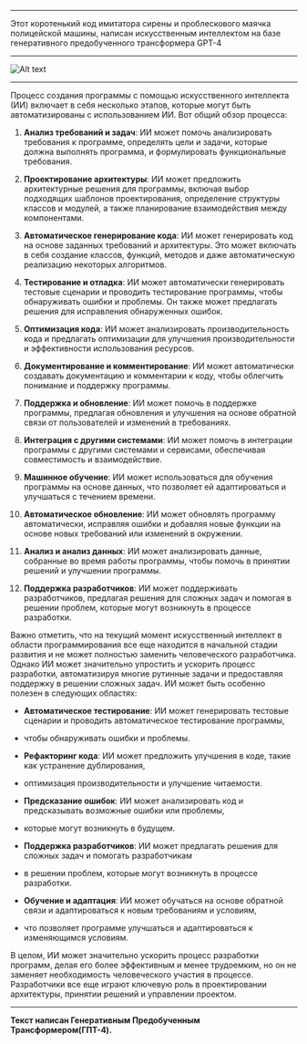 ***************************************************************************************************************************************************************************
Этот коротенький код имитатора сирены и проблескового маячка полицейской машины, написан искусственным интеллектом на базе генеративного предобученного трансформера GPT-4
***************************************************************************************************************************************************************************
![Alt text]("C:\Users\admin\Downloads\VID_20240226_105607364.gif")
**************************************************** **************************************************** **************************
Процесс создания программы с помощью искусственного интеллекта (ИИ) включает в себя несколько этапов,
которые могут быть автоматизированы с использованием ИИ. Вот общий обзор процесса:

1. **Анализ требований и задач**: ИИ может помочь анализировать требования к программе, определять цели и задачи,
  которые должна выполнять программа, и формулировать функциональные требования.

2. **Проектирование архитектуры**: ИИ может предложить архитектурные решения для программы, включая выбор подходящих
  шаблонов проектирования, определение структуры классов и модулей, а также планирование взаимодействия между компонентами.

3. **Автоматическое генерирование кода**: ИИ может генерировать код на основе заданных требований и архитектуры.
  Это может включать в себя создание классов, функций, методов и даже автоматическую реализацию некоторых алгоритмов.

4. **Тестирование и отладка**: ИИ может автоматически генерировать тестовые сценарии и проводить тестирование программы,
  чтобы обнаруживать ошибки и проблемы. Он также может предлагать решения для исправления обнаруженных ошибок.

5. **Оптимизация кода**: ИИ может анализировать производительность кода и предлагать оптимизации для улучшения
  производительности и эффективности использования ресурсов.

6. **Документирование и комментирование**: ИИ может автоматически создавать документацию и комментарии к коду,
  чтобы облегчить понимание и поддержку программы.

7. **Поддержка и обновление**: ИИ может помочь в поддержке программы, предлагая обновления и улучшения на основе
  обратной связи от пользователей и изменений в требованиях.

8. **Интеграция с другими системами**: ИИ может помочь в интеграции программы с другими системами и сервисами,
  обеспечивая совместимость и взаимодействие.

9. **Машинное обучение**: ИИ может использоваться для обучения программы на основе данных, что позволяет ей
  адаптироваться и улучшаться с течением времени.

10. **Автоматическое обновление**: ИИ может обновлять программу автоматически, исправляя ошибки и добавляя новые
  функции на основе новых требований или изменений в окружении.

11. **Анализ и анализ данных**: ИИ может анализировать данные, собранные во время работы программы, чтобы помочь
  в принятии решений и улучшении программы.

12. **Поддержка разработчиков**: ИИ может поддерживать разработчиков, предлагая решения для сложных задач и помогая
  в решении проблем, которые могут возникнуть в процессе разработки.


Важно отметить, что на текущий момент искусственный интеллект в области программирования все еще находится в начальной
стадии развития и не может полностью заменить человеческого разработчика. Однако ИИ может значительно упростить и ускорить
процесс разработки, автоматизируя многие рутинные задачи и предоставляя поддержку в решении сложных задач.
ИИ может быть особенно полезен в следующих областях:


- **Автоматическое тестирование**: ИИ может генерировать тестовые сценарии и проводить автоматическое тестирование программы,
-  чтобы обнаруживать ошибки и проблемы.
- **Рефакторинг кода**: ИИ может предложить улучшения в коде, такие как устранение дублирования,
-  оптимизация производительности и улучшение читаемости.
- **Предсказание ошибок**: ИИ может анализировать код и предсказывать возможные ошибки или проблемы,
-  которые могут возникнуть в будущем.
- **Поддержка разработчиков**: ИИ может предлагать решения для сложных задач и помогать разработчикам
- в решении проблем, которые могут возникнуть в процессе разработки.

- **Обучение и адаптация**: ИИ может обучаться на основе обратной связи и адаптироваться к новым требованиям и условиям,
- что позволяет программе улучшаться и адаптироваться к изменяющимся условиям.


В целом, ИИ может значительно ускорить процесс разработки программ, делая его более эффективным и менее трудоемким,
но он не заменяет необходимость человеческого участия в процессе. Разработчики все еще играют ключевую роль
в проектировании архитектуры, принятии решений и управлении проектом.
**************************************************** **************************************************** *******************************************
**Текст написан Генеративным Предобученным Трансформером(ГПТ-4).**
